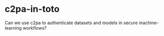# c2pa-in-toto

Can we use c2pa to authenticate datasets and models in secure machine-learning workflows?
